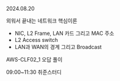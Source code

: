2024.08.20

외워서 끝내는 네트워크 핵심이론

- NIC, L2 Frame, LAN 카드 그리고 MAC 주소
- L2 Access switch
- LAN과 WAN의 경계 그리고 Broadcast

AWS-CLF02_1 오답 풀이

09:00~11:30 취준스터디
